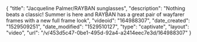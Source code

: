 {
    "title": "Jacqueline Palmer\/RAYBAN sunglasses",
    "description": "Nothing beats a classic! Summer is here and RAYBAN has a great pair of wayfarer frames with a new full frame look",
    "videoid": "164988307",
    "date_created": "1529509251",
    "date_modified": "1529510127",
    "type": "captivate",
    "layout": "video",
    "url": "\/v\/453d5c47-0be1-495d-92a4-a2414eec7e3d\/164988307"
}